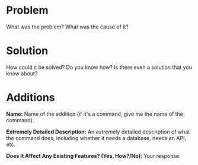 # Problem

What was the problem? What was the cause of it?

# Solution

How could it be solved? Do you know how? Is there even a solution that you know about?

# Additions

**Name:** Name of the addition (if it's a command, give me the name of the command).

**Extremely Detailed Description:** An *extremely* detailed description of what the command does, including whether it needs a database, needs an API, etc.

**Does It Affect Any Existing Features? (Yes, How?/No):** Your response.
